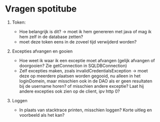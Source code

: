 # Vragen spotitube

1. Token:
   - Hoe belangrijk is dit? -> moet ik hem genereren met java of mag ik hem zelf in de database zetten?
   - moet deze token eens in de zoveel tijd verwijderd worden?

2. Excepties afvangen en gooien 

   - Hoe weet ik waar ik een exceptie moet afvangen (gelijk afvangen of doorgooien? Zie getConnection in SQLDBConnection) 
   - Zelf excepties maken, zoals invalidCredentialsException  -> moet deze op meerdere plaatsen worden gegooid, nu alleen in het loginDomein, maar misschien ook in de DAO als er geen resultaten bij de username horen? of misschien andere exceptie? Laat hij andere excepties ook zien op de client, ipv http 0?

3. Loggen

   - In plaats van stacktrace printen, misschien loggen? Korte uitleg en voorbeeld als het kan?

     